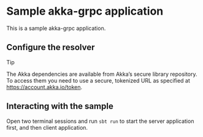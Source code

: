 # Sample akka-grpc application

This is a sample akka-grpc application.

## Configure the resolver

> [!TIP]
> The Akka dependencies are available from Akka’s secure library repository. To access them you need to use a secure, tokenized URL as specified at https://account.akka.io/token.

## Interacting with the sample

Open two terminal sessions and run `sbt run` to start the server application first, and then client application. 
